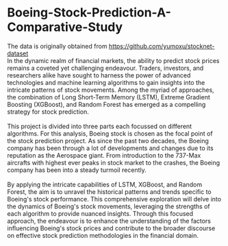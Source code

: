 # Boeing-Stock-Prediction-A-Comparative-Study
The data is originally obtained from https://github.com/yumoxu/stocknet-dataset <br>
In the dynamic realm of financial markets, the ability to predict stock prices remains a coveted yet challenging endeavour. Traders, investors, and researchers alike have sought to harness the power of advanced technologies and machine learning algorithms to gain insights into the intricate patterns of stock movements. Among the myriad of approaches, the combination of Long Short-Term Memory (LSTM), Extreme Gradient Boosting (XGBoost), and Random Forest has emerged as a compelling strategy for stock prediction.<br><br>
This project is divided into three parts each focussed on different algorithms. For this analysis, Boeing stock is chosen as the focal point of the stock prediction project. As since the past two decades, the Boeing company has been through a lot of developments and changes due to its reputation as the Aerospace giant. From introduction to the 737-Max aircrafts with highest ever peaks in stock market to the crashes, the Boeing company has been into a steady turmoil recently.<br><br>
By applying the intricate capabilities of LSTM, XGBoost, and Random Forest, the aim is to unravel the historical patterns and trends specific to Boeing's stock performance. This comprehensive exploration will delve into the dynamics of Boeing's stock movements, leveraging the strengths of each algorithm to provide nuanced insights. Through this focused approach, the endeavour is to enhance the understanding of the factors influencing Boeing's stock prices and contribute to the broader discourse on effective stock prediction methodologies in the financial domain.

